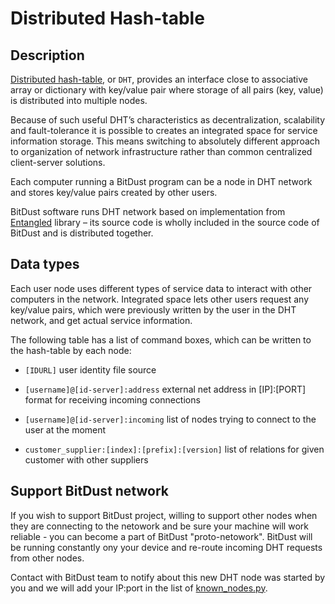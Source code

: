 # Distributed Hash-table


## Description

[Distributed hash-table]( https://en.wikipedia.org/wiki/Distributed_hash_table),
or `DHT`, provides an interface close to associative array or dictionary with key/value pair where storage of all pairs (key, value) is distributed into multiple nodes.

Because of such useful DHT’s characteristics as decentralization, scalability and fault-tolerance it is possible to creates an integrated space for service information storage. This means switching to absolutely different approach to organization of network infrastructure rather than common centralized client-server solutions.

Each computer running a BitDust program can be a node in DHT network and stores key/value pairs created by other users.

BitDust software runs DHT network based on implementation from [Entangled](http://entangled.sourceforge.net/) library – its source code is wholly included in the source code of BitDust and is distributed together.



## Data types

Each user node uses different types of service data to interact with other computers in the network. Integrated space lets other users request any key/value pairs, which were previously written by the user in the DHT network, and get actual service information.

The following table has a list of command boxes, which can be written to the hash-table by each node:

* `[IDURL]` 
    user identity file source

* `[username]@[id-server]:address`
    external net address in [IP]:[PORT] format for receiving incoming connections

* `[username]@[id-server]:incoming`
    list of nodes trying to connect to the user at the moment

* `customer_supplier:[index]:[prefix]:[version]`
    list of relations for given customer with other suppliers 
        

## Support BitDust network

If you wish to support BitDust project, willing to support other nodes when they are connecting to the netowork and be sure your machine will work reliable - you can become a part of BitDust "proto-netowork". BitDust will be running constantly ony your device and re-route incoming DHT requests from other nodes.

Contact with BitDust team to notify about this new DHT node was started by you and we will add your IP:port in the list of [known_nodes.py](https://github.com/bitdust-io/public/blob/fd536b01983f419030fa070b95d18c11da502b46/dht/known_nodes.py#L36).


<div class=fbcomments markdown="1">
</div>
